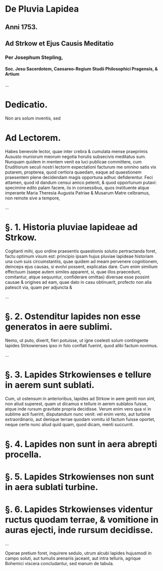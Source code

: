 # De Pluvia Lapidea

## Anni 1753.

## Ad Strkow et Ejus Causis Meditatio

### Per Josephum Stepling,

#### Soc. Jesu Sacerdotem, Caesareo-Regium Studii Philosophici Pragensis, & Artium

...

# Dedicatio.

Non ars solum inventis, sed 

# Ad Lectorem.

Habes benevole lector, quae inter crebra & cumulata mense praeprimis Aususto muniorum meorum negotia horulis subsecivis meditatus sum. Nunquam quidem in mentem venit ea luci publicae committere, cum Eruditiorum seculi nostri lectorm expectationi facturum me omnino satis vix putarem, propterea, quod certiora quaedam, eaque ad quaestionem praesentem plene decidendam magis opportuna adhuc defiderentur. Feci attamen, quod id dandum censui amico petenti, & quod opportunum putavi: specimine edito palam facere, iis in consessibus, quos instituente atque imperante Maria Theresia Augusta Patriae & Musarum Matre celbramus, non remote sive a tempore, 

...

# §. 1. Historia pluviae lapideae ad Strkow.

Cogitanti mihi, quo ordine praesentis quaestionis solutio pertractanda foret, factu optimum visum est: principio ipsam hujus pluviae lapideae historiam una cum suis circumstantiis, quae quidem ad meam pervenere cognitionem, deinceps ejus causas, si evolvi possent, explicatas dare. Cum enim similium effectuum (saepe autem similes apparent, si, quae illos praecedunt, comitantur, atque sequuntur, confiderare omittas) diversae esse possint causae & origines ad eam, quae dato in casu obtinuerit, profecto non alia patescit via, quam per adjuncta & 

...

# §. 2. Ostenditur lapides non esse generatos in aere sublimi.

Nemo, ut puto, dixerit, fieri potuisse, ut igne coelesti solum contingente lapides Strkowienses ipso in folo conflati fuerint, quod alibi factum novimus. 

...

# §. 3. Lapides Strkowienses e tellure in aerem sunt sublati.

Cum, ut ostensum in anterioribus, lapides ad Strkow in aere geniti non sint, non aliud superest, quam ut dicamus e tellure in aerem sublatos fuisse, atque inde rursum gravitate propria decidisse. Verum enim vero qua vi in sublime acti fuerint, disputandum nunc venit: vel enim vento, aut turbine extraordinario, aut denique terrae quodam vomitu id factum fuisse oportet, neque certe nunc aliud quid quam, quod dicam, menti succurrit.

# §. 4. Lapides non sunt in aera abrepti procella.

# §. 5. Lapides Strkowienses non sunt in aera sublati turbine.

# §. 6. Lapides Strkowienses videntur ructus quodam terrae, & vomitione in auras ejecti, inde rursum decidisse.

...

Operae pretium foret, inquirere sedulo, utrum alcubi lapides hujusmodi in campo soluti, aut tumulis arenariis jaceant, aut intra telluris, agrique Bohemici viscera concludantur, sed manum de tabula.
